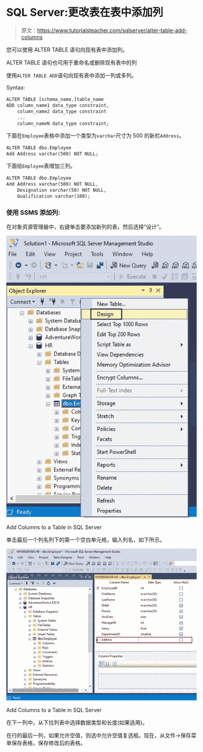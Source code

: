 # SQL Server:更改表在表中添加列

> 原文：<https://www.tutorialsteacher.com/sqlserver/alter-table-add-columns>

您可以使用 ALTER TABLE 语句向现有表中添加列。

ALTER TABLE 语句也可用于重命名或删除现有表中的列

使用`ALTER TABLE ADD`语句向现有表中添加一列或多列。

Syntax:

```
ALTER TABLE [schema_name.]table_name 
ADD column_name1 data_type constraint,
    column_name2 data_type constraint
    ...
    column_nameN data_type constraint; 
```

下面在`Employee`表格中添加一个类型为`varchar`尺寸为 500 的新栏`Address`。

```
ALTER TABLE dbo.Employee
Add Address varchar(500) NOT NULL; 
```

下面给`Employee`表增加三列。

```
ALTER TABLE dbo.Employee
Add Address varchar(500) NOT NULL,
    Designation varchar(50) NOT NULL,
    Qualification varchar(100); 
```

### 使用 SSMS 添加列:

在对象资源管理器中，右键单击要添加新列的表，然后选择“设计”。

[![](img/242f47f45fe7bf030fe74047b3c502fe.png)](../../Content/images/sqlserver/alter-table1.png)

Add Columns to a Table in SQL Server



单击最后一个列名列下的第一个空白单元格，输入列名，如下所示。

[![](img/acb3a8545973b363032e6dbc15053d39.png)](../../Content/images/sqlserver/alter-table2.png)

Add Columns to a Table in SQL Server



在下一列中，从下拉列表中选择数据类型和长度(如果适用)。

在行的最后一列，如果允许空值，则选中允许空值复选框。现在，从文件->保存菜单保存表格，保存修改后的表格。